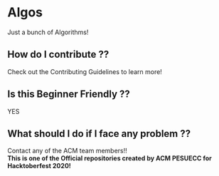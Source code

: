 # Algos
Just a bunch of Algorithms!

<h2>How do I contribute ?? </h2>  
Check out the Contributing Guidelines to learn more!


<h2> Is this Beginner Friendly ?? </h2>
YES

<h2>What should I do if I face any problem ?? </h2>
Contact any of the ACM team members!! <br> 
<b>This is one of the Official repositories created by ACM PESUECC for Hacktoberfest 2020!</b>
